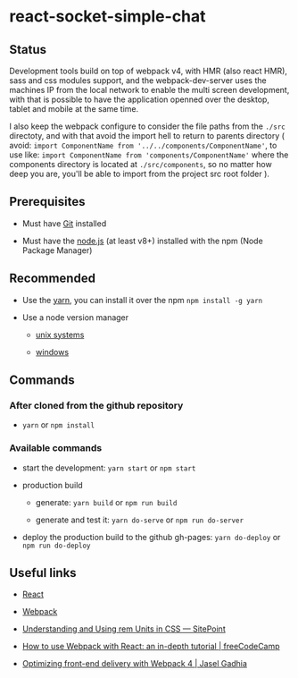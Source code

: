 # react-socket-simple-chat

<!-- A simple chat application that uses react.js, redux and socket.io. -->


## Status

Development tools build on top of webpack v4, with HMR (also react HMR), sass and css modules support, and the webpack-dev-server uses the machines IP from the local network to enable the multi screen development, with that is possible to have the application openned over the desktop, tablet and mobile at the same time.

I also keep the webpack configure to consider the file paths from the `./src` directoty, and with that avoid the import hell to return to parents directory ( avoid: `import ComponentName from '../../components/ComponentName'`, to use like: `import ComponentName from 'components/ComponentName'` where the components directory is located at `./src/components`, so no matter how deep you are, you'll be able to import from the project src root folder ).

## Prerequisites

* Must have [Git](https://git-scm.com/) installed

* Must have the [node.js](https://nodejs.org/en/) (at least v8+) installed with the npm (Node Package Manager)


## Recommended

* Use the [yarn](https://yarnpkg.com/), you can install it over the npm `npm install -g yarn`

* Use a node version manager

  * [unix systems](https://github.com/creationix/nvm)

  * [windows](https://github.com/coreybutler/nvm-windows)


## Commands

### After cloned from the github repository

* `yarn` or `npm install`


### Available commands

* start the development: `yarn start` or `npm start`

* production build

  * generate: `yarn build` or `npm run build`

  * generate and test it: `yarn do-serve` or `npm run do-server`

* deploy the production build to the github gh-pages: `yarn do-deploy` or `npm run do-deploy`


## Useful links

* [React](https://reactjs.org/)

* [Webpack](https://webpack.js.org/)

* [Understanding and Using rem Units in CSS — SitePoint](https://www.sitepoint.com/understanding-and-using-rem-units-in-css/)

* [How to use Webpack with React: an in-depth tutorial | freeCodeCamp](https://medium.freecodecamp.org/learn-webpack-for-react-a36d4cac5060)

* [Optimizing front-end delivery with Webpack 4 | Jasel Gadhia](https://jes.al/2018/04/optimizing-front-end-delivery-with-Webpack-4/)

